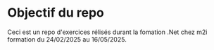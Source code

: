 # Objectif du repo

Ceci est un repo d'exercices rélisés durant la fomation .Net chez m2i formation du 24/02/2025 au 16/05/2025.
